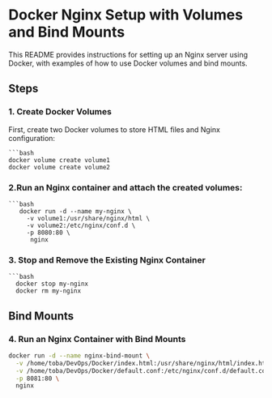 # Docker Nginx Setup with Volumes and Bind Mounts

This README provides instructions for setting up an Nginx server using Docker, with examples of how to use Docker volumes and bind mounts.

## Steps

### 1. Create Docker Volumes

First, create two Docker volumes to store HTML files and Nginx configuration:

    ```bash
    docker volume create volume1
    docker volume create volume2



### 2.Run an Nginx container and attach the created volumes:

    ```bash
       docker run -d --name my-nginx \
         -v volume1:/usr/share/nginx/html \
         -v volume2:/etc/nginx/conf.d \
         -p 8080:80 \
          nginx
### 3. Stop and Remove the Existing Nginx Container
    ```bash
      docker stop my-nginx
      docker rm my-nginx


##  Bind Mounts 

### 4. Run an Nginx Container with Bind Mounts


```bash
docker run -d --name nginx-bind-mount \
  -v /home/toba/DevOps/Docker/index.html:/usr/share/nginx/html/index.html \
  -v /home/toba/DevOps/Docker/default.conf:/etc/nginx/conf.d/default.conf \
  -p 8081:80 \
  nginx
